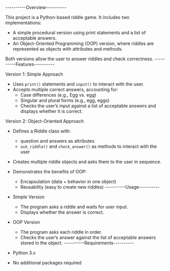 ----------Overview----------

This project is a Python-based riddle game. It includes two implementations:
- A simple procedural version using print statements and a list of acceptable answers.
- An Object-Oriented Programming (OOP) version, where riddles are represented as objects with attributes and methods.

Both versions allow the user to answer riddles and check correctness.
----------Features----------

Version 1: Simple Approach

- Uses `print()` statements and `input()` to interact with the user.
- Accepts multiple correct answers, accounting for:
    - Case differences (e.g., Egg vs. egg)
    - Singular and plural forms (e.g., egg, eggs)
    - Checks the user’s input against a list of acceptable answers and displays whether it is correct.

Version 2: Object-Oriented Approach

- Defines a Riddle class with:
    - question and answers as attributes
    - `ask_riddle()` and `check_answer()` as methods to interact with the user
- Creates multiple riddle objects and asks them to the user in sequence.
- Demonstrates the benefits of OOP:
    - Encapsulation (data + behavior in one object)
    - Reusability (easy to create new riddles)
----------Usage----------

- Simple Version
    - The program asks a riddle and waits for user input.
    - Displays whether the answer is correct.

- OOP Version
    - The program asks each riddle in order.
    - Checks the user’s answer against the list of acceptable answers stored in the object.
----------Requirements----------

- Python 3.x
- No additional packages required